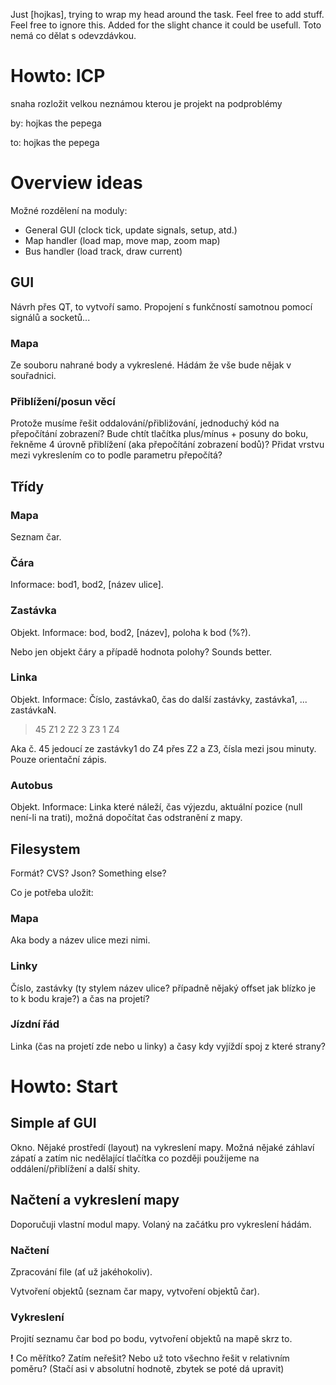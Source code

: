 Just [hojkas], trying to wrap my head around the task. Feel free to add stuff. Feel free to ignore this. Added for the slight chance it could be usefull.
Toto nemá co dělat s odevzdávkou.

# Howto: ICP

snaha rozložit velkou neznámou kterou je projekt na podproblémy

by: hojkas the pepega

to: hojkas the pepega

# Overview ideas

Možné rozdělení na moduly:

- General GUI (clock tick, update signals, setup, atd.)
- Map handler (load map, move map, zoom map)
- Bus handler (load track, draw current)

## GUI

Návrh přes QT, to vytvoří samo. Propojení s funkčností samotnou pomocí signálů a socketů...

### Mapa

Ze souboru nahrané body a vykreslené. Hádám že vše bude nějak v souřadnici.

### Přiblížení/posun věcí

Protože musíme řešit oddalování/přibližování, jednoduchý kód na přepočítání zobrazení? Bude chtít tlačítka plus/mínus + posuny do boku, řekněme 4 úrovně přiblížení (aka přepočítání zobrazení bodů)? Přidat vrstvu mezi vykreslením co to podle parametru přepočítá?

## Třídy

### Mapa

Seznam čar.

### Čára

Informace: bod1, bod2, [název ulice].

### Zastávka

Objekt. Informace: bod, bod2, [název], poloha k bod (%?).

Nebo jen objekt čáry a případě hodnota polohy? Sounds better.

### Linka

Objekt. Informace: Číslo, zastávka0, čas do další zastávky, zastávka1, ... zastávkaN.

> 45 Z1 2 Z2 3 Z3 1 Z4

Aka č. 45 jedoucí ze zastávky1 do Z4 přes Z2 a Z3, čísla mezi jsou minuty. Pouze orientační zápis.

### Autobus

Objekt. Informace: Linka které náleží, čas výjezdu, aktuální pozice (null není-li na trati), možná dopočítat čas odstranění z mapy.

## Filesystem

Formát? CVS? Json? Something else?

Co je potřeba uložit:

### Mapa

Aka body a název ulice mezi nimi.

### Linky

Číslo, zastávky (ty stylem název ulice? případně nějaký offset jak blízko je to k bodu kraje?) a čas na projetí?

### Jízdní řád

Linka (čas na projetí zde nebo u linky) a časy kdy vyjíždí spoj z které strany?

# Howto: Start

## Simple af GUI

Okno. Nějaké prostředí (layout) na vykreslení mapy. Možná nějaké záhlaví zápatí a zatím nic nedělající tlačítka co později použijeme na oddálení/přiblížení a další shity.

## Načtení a vykreslení mapy

Doporučuji vlastní modul mapy. Volaný na začátku pro vykreslení hádám.

### Načtení

Zpracování file (ať už jakéhokoliv).

Vytvoření objektů (seznam čar mapy, vytvoření objektů čar).

### Vykreslení

Projití seznamu čar bod po bodu, vytvoření objektů na mapě skrz to.

**!** Co měřítko? Zatím neřešit? Nebo už toto všechno řešit v relativním poměru? (Stačí asi v absolutní hodnotě, zbytek se poté dá upravit)



